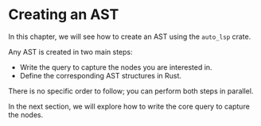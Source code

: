 # Creating an AST

In this chapter, we will see how to create an AST using the `auto_lsp` crate.

Any AST is created in two main steps:

- Write the query to capture the nodes you are interested in.
- Define the corresponding AST structures in Rust.

There is no specific order to follow; you can perform both steps in parallel.

In the next section, we will explore how to write the core query to capture the nodes.
